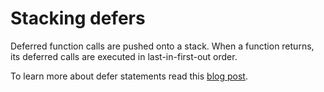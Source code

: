 # Stacking defers


Deferred function calls are pushed onto a stack. When a function returns, its
deferred calls are executed in last-in-first-out order.

To learn more about defer statements read this
[blog post](https://go.dev/blog/defer-panic-and-recover).

